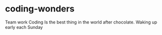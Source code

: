# coding-wonders
Team work
Coding
Is the best thing in the world after chocolate.
Waking up  early each Sunday